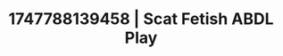 ---
categories:
- Fantasy kink
- Candlelit scenes
- Real couple content
- Cyberpunk intimacy
- CPR fetish
image: /assets/images/1747788139458.jpg
layout: post
seo:
  description: Featured content with premium Scat Fetish, ABDL Play. HD images available.
  keywords: Scat Fetish, ABDL Play
  og_image: /assets/images/1747788139458.jpg
  schema_type: VisualArtwork
tags:
- '#1747788139458'
- Scat Fetish
- ABDL Play
title: 1747788139458 | Scat Fetish ABDL Play
---